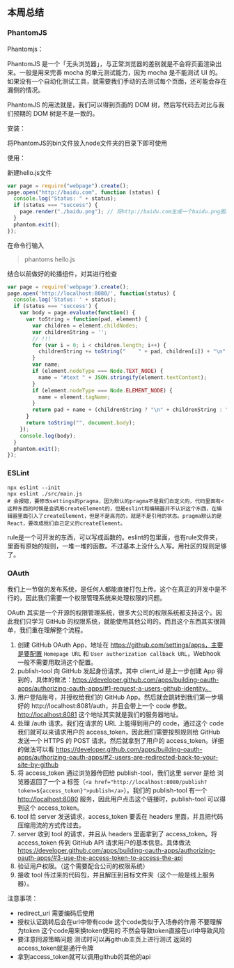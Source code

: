 ## 本周总结

### PhantomJS 

Phantomjs：

PhantomJS 是一个「无头浏览器」，与正常浏览器的差别就是不会将页面渲染出来。一般是用来完善 mocha 的单元测试能力，因为 mocha 是不能测试 UI 的。如果没有一个自动化测试工具，就需要我们手动的去测试每个页面，还可能会存在漏侧的情况。

PhantomJS 的用法就是，我们可以得到页面的 DOM 树，然后写代码去对比与我们预期的 DOM 树是不是一致的。

安装：

将PhantomJS的bin文件放入node文件夹的目录下即可使用

使用：

新建hello.js文件

```js
var page = require("webpage").create();
page.open("http://baidu.com", function (status) {
  console.log("Status: " + status);
  if (status === "success") {
    page.render("./baidu.png"); // 将http://baidu.com生成一个baidu.png图片
  }
  phantom.exit();
});
```

在命令行输入

> phantoms hello.js

结合以前做好的轮播组件，对其进行检查

```js
var page = require('webpage').create();
page.open('http://localhost:8080/', function(status) {
  console.log('Status: ' + status);
  if (status === 'success') {
    var body = page.evaluate(function() {
      var toString = function(pad, element) {
        var children = element.childNodes;
        var childrenString = '';
        // !!!
        for (var i = 0; i < children.length; i++) {
          childrenString += toString("    " + pad, children[i]) + "\n";
        }
        var name;
        if (element.nodeType === Node.TEXT_NODE) {
          name = "#text " + JSON.stringify(element.textContent);
        }
        if (element.nodeType === Node.ELEMENT_NODE) {
          name = element.tagName;
        }
        return pad + name + (childrenString ? "\n" + childrenString : "");
      }
      return toString("", document.body);
    });
    console.log(body);
  }
  phantom.exit();
});
```



### ESLint 

```
npx eslint --init
npx eslint ./src/main.js
# 会报错，要修改settings的pragma，因为默认的pragma不是我们自定义的，代码里面有<这种东西的时候是会调用createElement的，但是eslint和编辑器并不认识这个东西，在编辑器里面引入了createElement，但是不是高亮的，就是不是引用的状态。pragma默认的是React，要改成我们自己定义的createElement。
```

rule是一个可开发的东西，可以写成函数的。eslint的包里面，也有rule文件夹，里面有原始的规则，一堆一堆的函数。不过基本上没什么人写。用社区的规则足够了。

### OAuth

我们上一节做的发布系统，是任何人都能直接打包上传。这个在真正的开发中是不行的，因此我们需要一个权限管理系统来处理权限的问题。

OAuth 其实是一个开源的权限管理系统，很多大公司的权限系统都支持这个。因此我们只学习 GitHub 的权限系统，就能使用其他公司的。而且这个东西其实很简单，我们重在理解整个流程。

1. 创建 GitHub OAuth App，地址在 https://github.com/settings/apps，主要是要配置 `Homepage URL` 和 `User authorization callback URL`，Webhook 一般不需要用取消这个配置。
2. publish-tool 向 GitHub 发起身份请求。其中 client_id 是上一步创建 App 得到的，具体的做法：https://developer.github.com/apps/building-oauth-apps/authorizing-oauth-apps/#1-request-a-users-github-identity。
3. 用户登陆账号，并授权给我们的 GitHub App。然后就会跳转到我们第一步填好的 http://localhost:8081/auth，并且会带上一个 code 参数。[http://localhost:8081](http://localhost:8081/) 这个地址其实就是我们的服务器地址。
4. 处理 /auth 请求。我们在请求的 URL 上能得到用户的 code，通过这个 code 我们就可以来请求用户的 access_token，因此我们需要按照规则给 GitHub 发送一个 HTTPS 的 POST 请求。然后就拿到了用户的 access_token。详细的做法可以看 https://developer.github.com/apps/building-oauth-apps/authorizing-oauth-apps/#2-users-are-redirected-back-to-your-site-by-github
5. 将 access_token 通过浏览器传回给 publish-tool，我们这里 server 是给 浏览器返回了一个 a 标签（`<a href="http://localhost:8080/publish?token=${access_token}">publish</a>`）。我们的 publish-tool 有一个 [http://localhost:8080](http://localhost:8080/) 服务，因此用户点击这个链接时，publish-tool 可以得到这个 access_token。
6. tool 给 server 发送请求，access_token 要丢在 headers 里面，并且把代码压缩用流的方式传过去。
7. server 收到 tool 的请求，并且从 headers 里面拿到了 access_token。将 access_token 传到 GitHub API 请求用户的基本信息。具体做法 https://developer.github.com/apps/building-oauth-apps/authorizing-oauth-apps/#3-use-the-access-token-to-access-the-api
8. 验证用户权限。（这个需要配合公司的权限系统）
9. 接收 tool 传过来的代码包，并且解压到目标文件夹（这个一般是线上服务器）。

注意事项：

- redirect_uri 需要编码后使用
- 授权认证跳转后会在url中带有code 这个code类似于入场券的作用 不要理解为token 这个code用来换token使用的 不然会导致token直接在url中导致风险
- 要注意同源策略问题 测试时可以再github主页上进行测试 返回的access_token就是通行令牌
- 拿到access_token就可以调用github的其他的api